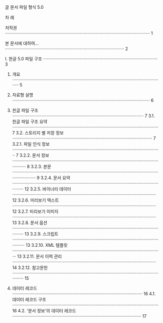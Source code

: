 글 문서 파일 형식 5.0

차 례

저작권 ······················································································································ 1

본 문서에 대하여... ································································································· 2

I. 한글 5.0 파일 구조 ····························································································· 3

1. 개요 ···························································································································· 5

2. 자료형 설명 ················································································································ 6

3. 한글 파일 구조 ··········································································································· 7
   3.1. 한글 파일 구조 요약 ······················································································································· 7
   3.2. 스토리지 별 저장 정보 ·················································································································· 7
      3.2.1. 파일 인식 정보 ························································································································· 7
      3.2.2. 문서 정보 ·································································································································· 8
      3.2.3. 본문 ·········································································································································· 9
      3.2.4. 문서 요약 ································································································································ 12
      3.2.5. 바이너리 데이터 ····················································································································· 12
      3.2.6. 미리보기 텍스트 ····················································································································· 12
      3.2.7. 미리보기 이미지 ····················································································································· 13
      3.2.8. 문서 옵션 ································································································································ 13
      3.2.9. 스크립트 ································································································································· 13
      3.2.10. XML 템플릿 ·························································································································· 13
      3.2.11. 문서 이력 관리 ····················································································································· 14
      3.2.12. 참고문헌 ································································································································ 15

4. 데이터 레코드 ·········································································································· 16
   4.1. 데이터 레코드 구조 ······················································································································· 16
   4.2. '문서 정보'의 데이터 레코드 ········································································································· 17